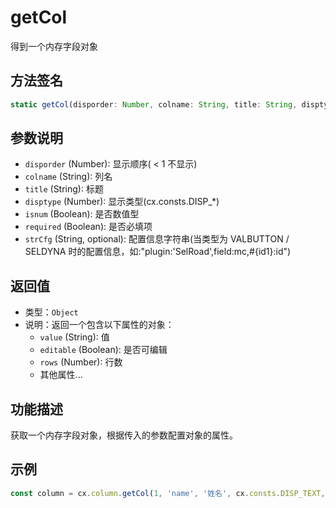 # getCol

得到一个内存字段对象

## 方法签名
```typescript
static getCol(disporder: Number, colname: String, title: String, disptype: Number, isnum: Boolean, required: Boolean, strCfg?: String) => {Object}
```

## 参数说明
- `disporder` (Number): 显示顺序( < 1 不显示)
- `colname` (String): 列名
- `title` (String): 标题
- `disptype` (Number): 显示类型(cx.consts.DISP_*)
- `isnum` (Boolean): 是否数值型
- `required` (Boolean): 是否必填项
- `strCfg` (String, optional): 配置信息字符串(当类型为 VALBUTTON / SELDYNA 时的配置信息，如:"plugin:'SelRoad',field:mc,#{id1}:id")

## 返回值
- 类型：`Object`
- 说明：返回一个包含以下属性的对象：
  - `value` (String): 值
  - `editable` (Boolean): 是否可编辑
  - `rows` (Number): 行数
  - 其他属性...

## 功能描述
获取一个内存字段对象，根据传入的参数配置对象的属性。

## 示例
```typescript
const column = cx.column.getCol(1, 'name', '姓名', cx.consts.DISP_TEXT, false, true);
``` 